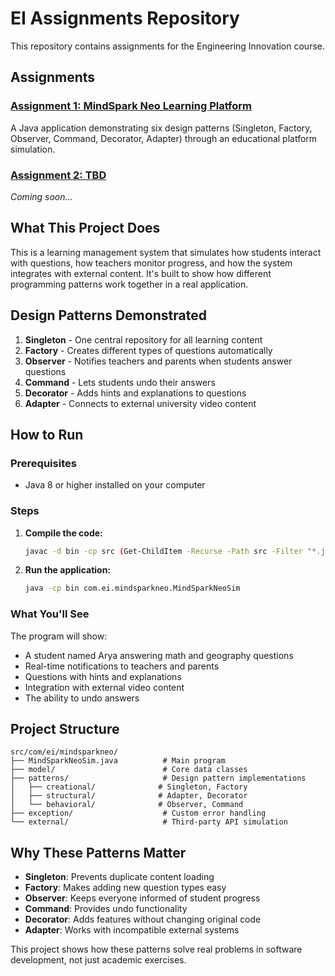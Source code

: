 # EI Assignments Repository

This repository contains assignments for the Engineering Innovation course.

## Assignments

### [Assignment 1: MindSpark Neo Learning Platform](./assignment1/)
A Java application demonstrating six design patterns (Singleton, Factory, Observer, Command, Decorator, Adapter) through an educational platform simulation.

### [Assignment 2: TBD](./assignment2/)
*Coming soon...*

## What This Project Does

This is a learning management system that simulates how students interact with questions, how teachers monitor progress, and how the system integrates with external content. It's built to show how different programming patterns work together in a real application.

## Design Patterns Demonstrated

1. **Singleton** - One central repository for all learning content
2. **Factory** - Creates different types of questions automatically  
3. **Observer** - Notifies teachers and parents when students answer questions
4. **Command** - Lets students undo their answers
5. **Decorator** - Adds hints and explanations to questions
6. **Adapter** - Connects to external university video content

## How to Run

### Prerequisites
- Java 8 or higher installed on your computer

### Steps

1. **Compile the code:**
   ```bash
   javac -d bin -cp src (Get-ChildItem -Recurse -Path src -Filter "*.java" | ForEach-Object { $_.FullName })
   ```

2. **Run the application:**
   ```bash
   java -cp bin com.ei.mindsparkneo.MindSparkNeoSim
   ```

### What You'll See

The program will show:
- A student named Arya answering math and geography questions
- Real-time notifications to teachers and parents
- Questions with hints and explanations
- Integration with external video content
- The ability to undo answers

## Project Structure

```
src/com/ei/mindsparkneo/
├── MindSparkNeoSim.java          # Main program
├── model/                        # Core data classes
├── patterns/                     # Design pattern implementations
│   ├── creational/              # Singleton, Factory
│   ├── structural/              # Adapter, Decorator  
│   └── behavioral/              # Observer, Command
├── exception/                    # Custom error handling
└── external/                     # Third-party API simulation
```

## Why These Patterns Matter

- **Singleton**: Prevents duplicate content loading
- **Factory**: Makes adding new question types easy
- **Observer**: Keeps everyone informed of student progress
- **Command**: Provides undo functionality
- **Decorator**: Adds features without changing original code
- **Adapter**: Works with incompatible external systems

This project shows how these patterns solve real problems in software development, not just academic exercises.
